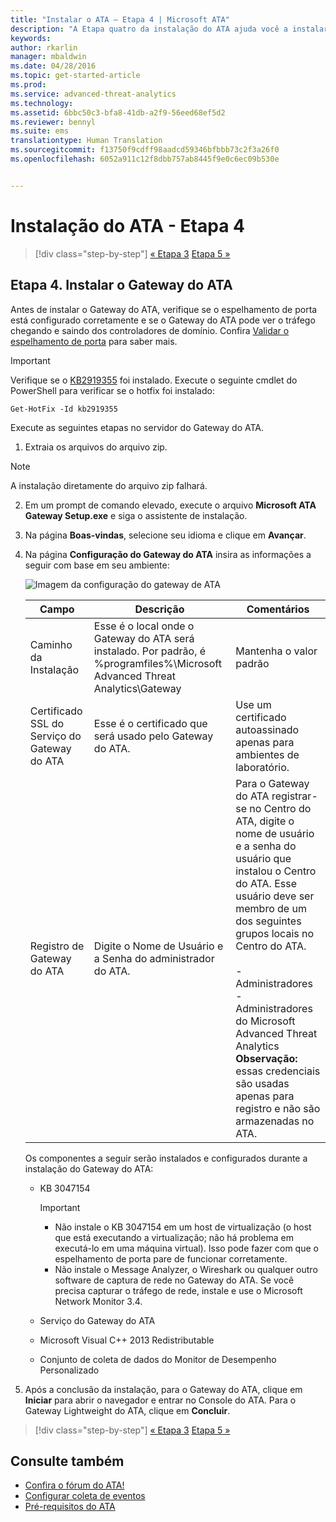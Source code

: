 ```yaml
---
title: "Instalar o ATA – Etapa 4 | Microsoft ATA"
description: "A Etapa quatro da instalação do ATA ajuda você a instalar o Gateway do ATA."
keywords: 
author: rkarlin
manager: mbaldwin
ms.date: 04/28/2016
ms.topic: get-started-article
ms.prod: 
ms.service: advanced-threat-analytics
ms.technology: 
ms.assetid: 6bbc50c3-bfa8-41db-a2f9-56eed68ef5d2
ms.reviewer: bennyl
ms.suite: ems
translationtype: Human Translation
ms.sourcegitcommit: f13750f9cdff98aadcd59346bfbbb73c2f3a26f0
ms.openlocfilehash: 6052a911c12f8dbb757ab8445f9e0c6ec09b530e


---
```


# Instalação do ATA - Etapa 4

>[!div class="step-by-step"]
[« Etapa 3](install-ata-step3.md)
[Etapa 5 »](install-ata-step5.md)

## Etapa 4. Instalar o Gateway do ATA

Antes de instalar o Gateway do ATA, verifique se o espelhamento de porta está configurado corretamente e se o Gateway do ATA pode ver o tráfego chegando e saindo dos controladores de domínio. Confira [Validar o espelhamento de porta](validate-port-mirroring.md) para saber mais.


> [!IMPORTANT]
> Verifique se o [KB2919355](http://support.microsoft.com/kb/2919355/) foi instalado.  Execute o seguinte cmdlet do PowerShell para verificar se o hotfix foi instalado:
>
> `Get-HotFix -Id kb2919355`

Execute as seguintes etapas no servidor do Gateway do ATA.

1.  Extraia os arquivos do arquivo zip. 
> [!NOTE] 
> A instalação diretamente do arquivo zip falhará.

2.  Em um prompt de comando elevado, execute o arquivo **Microsoft ATA Gateway Setup.exe** e siga o assistente de instalação.

3.  Na página **Boas-vindas**, selecione seu idioma e clique em **Avançar**.

4.  Na página **Configuração do Gateway do ATA** insira as informações a seguir com base em seu ambiente:

    ![Imagem da configuração do gateway de ATA](media/ATA-Gateway-Configuration.JPG)

    |Campo|Descrição|Comentários|
    |---------|---------------|------------|
    |Caminho da Instalação|Esse é o local onde o Gateway do ATA será instalado. Por padrão, é %programfiles%\Microsoft Advanced Threat Analytics\Gateway|Mantenha o valor padrão|
    |Certificado SSL do Serviço do Gateway do ATA|Esse é o certificado que será usado pelo Gateway do ATA.|Use um certificado autoassinado apenas para ambientes de laboratório.|
    |Registro de Gateway do ATA|Digite o Nome de Usuário e a Senha do administrador do ATA.|Para o Gateway do ATA registrar-se no Centro do ATA, digite o nome de usuário e a senha do usuário que instalou o Centro do ATA. Esse usuário deve ser membro de um dos seguintes grupos locais no Centro do ATA.<br /><br />-   Administradores<br />-   Administradores do Microsoft Advanced Threat Analytics **Observação:** essas credenciais são usadas apenas para registro e não são armazenadas no ATA.|
    Os componentes a seguir serão instalados e configurados durante a instalação do Gateway do ATA:

    -   KB 3047154

        > [!IMPORTANT]
        > -   Não instale o KB 3047154 em um host de virtualização (o host que está executando a virtualização; não há problema em executá-lo em uma máquina virtual). Isso pode fazer com que o espelhamento de porta pare de funcionar corretamente. 
        > -   Não instale o Message Analyzer, o Wireshark ou qualquer outro software de captura de rede no Gateway do ATA. Se você precisa capturar o tráfego de rede, instale e use o Microsoft Network Monitor 3.4.

    -   Serviço do Gateway do ATA

    -   Microsoft Visual C++ 2013 Redistributable

    -   Conjunto de coleta de dados do Monitor de Desempenho Personalizado

5.  Após a conclusão da instalação, para o Gateway do ATA, clique em **Iniciar** para abrir o navegador e entrar no Console do ATA. Para o Gateway Lightweight do ATA, clique em **Concluir**.


>[!div class="step-by-step"]
[« Etapa 3](install-ata-step3.md)
[Etapa 5 »](install-ata-step5.md)

## Consulte também

- [Confira o fórum do ATA!](https://social.technet.microsoft.com/Forums/security/home?forum=mata)
- [Configurar coleta de eventos](configure-event-collection.md)
- [Pré-requisitos do ATA](/advanced-threat-analytics/plan-design/ata-prerequisites)




<!--HONumber=Jul16_HO4-->


